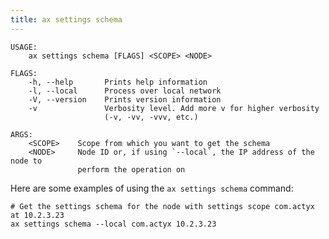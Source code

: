 ```yaml
---
title: ax settings schema
---
```


```text title="Get setting schemas from a node"
USAGE:
    ax settings schema [FLAGS] <SCOPE> <NODE>

FLAGS:
    -h, --help       Prints help information
    -l, --local      Process over local network
    -V, --version    Prints version information
    -v               Verbosity level. Add more v for higher verbosity
                     (-v, -vv, -vvv, etc.)

ARGS:
    <SCOPE>    Scope from which you want to get the schema
    <NODE>     Node ID or, if using `--local`, the IP address of the node to
               perform the operation on
```

Here are some examples of using the `ax settings schema` command:

```text title="Example Usage"
# Get the settings schema for the node with settings scope com.actyx at 10.2.3.23
ax settings schema --local com.actyx 10.2.3.23
```
